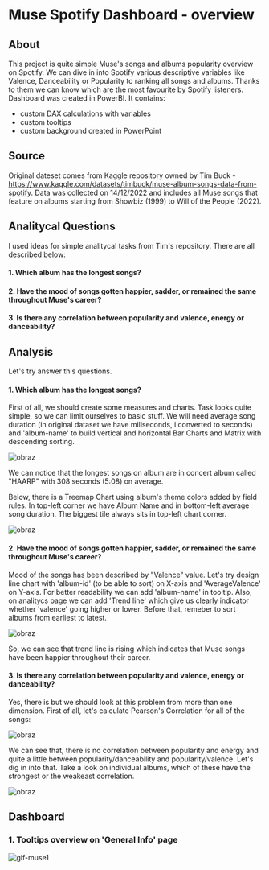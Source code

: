 # Muse Spotify Dashboard - overview


## About
This project is quite simple Muse's songs and albums popularity overview on Spotify. We can dive in into Spotify various descriptive variables like Valence, Danceability or Popularity to ranking all songs and albums. Thanks to them we can know which are the most favourite by Spotify listeners. Dashboard was created in PowerBI. It contains:
* custom DAX calculations with variables
* custom tooltips
* custom background created in PowerPoint



## Source

Original dateset comes from Kaggle repository owned by Tim Buck - https://www.kaggle.com/datasets/timbuck/muse-album-songs-data-from-spotify.
Data was collected on 14/12/2022 and includes all Muse songs that feature on albums starting from Showbiz (1999) to Will of the People (2022).


## Analitycal Questions

I used ideas for simple analitycal tasks from Tim's repository. There are all described below:

#### 1. Which album has the longest songs?
#### 2. Have the mood of songs gotten happier, sadder, or remained the same throughout Muse's career?
#### 3. Is there any correlation between popularity and valence, energy or danceability?


## Analysis

Let's try answer this questions.


#### 1. Which album has the longest songs?
First of all, we should create some measures and charts. Task looks quite simple, so we can limit ourselves to basic stuff. We will need average song duration (in original dataset we have miliseconds, i converted to seconds) and 'album-name' to build vertical and horizontal Bar Charts and Matrix with descending sorting.

![obraz](https://github.com/MaciejGulaj99/PowerBI_MuseSpotifyDataset/assets/142632444/06675cda-3340-4af1-8172-f30e1e281e37)

We can notice that the longest songs on album are in concert album called "HAARP" with 308 seconds (5:08) on average.

Below, there is a Treemap Chart using album's theme colors added by field rules. In top-left corner we have Album Name and in bottom-left average song duration. The biggest tile always sits in top-left chart corner.

![obraz](https://github.com/MaciejGulaj99/PowerBI_MuseSpotifyDataset/assets/142632444/430fc5a0-4de1-4399-bc77-281a0bbb0e79)



#### 2. Have the mood of songs gotten happier, sadder, or remained the same throughout Muse's career?

Mood of the songs has been described by "Valence" value. Let's try design line chart with 'album-id' (to be able to sort) on X-axis and 'AverageValence' on Y-axis. For better readability we can add 'album-name' in tooltip. Also, on analitycs page we can add 'Trend line' which give us clearly indicator whether 'valence' going higher or lower. Before that, remeber to sort albums from earliest to latest.

![obraz](https://github.com/MaciejGulaj99/PowerBI_MuseSpotifyDataset/assets/142632444/dbca702c-c8b2-44ea-ae09-210867cc61b6)

So, we can see that trend line is rising which indicates that Muse songs have been happier throughout their career.



#### 3. Is there any correlation between popularity and valence, energy or danceability?

Yes, there is but we should look at this problem from more than one dimension. First of all, let's calculate Pearson's Correlation for all of the songs:

![obraz](https://github.com/MaciejGulaj99/PowerBI_MuseSpotifyDataset/assets/142632444/ec8560c7-4930-48a1-bac6-b4817672706b)

We can see that, there is no correlation between popularity and energy and quite a little between popularity/danceability and popularity/valence. Let's dig in into that.
Take a look on individual albums, which of these have the strongest or the weakeast correlation.


![obraz](https://github.com/MaciejGulaj99/PowerBI_MuseSpotifyDataset/assets/142632444/1ab5881c-551b-4581-aee8-f351d06e6f11)



## Dashboard

### 1. Tooltips overview on 'General Info' page

![gif-muse1](https://github.com/MaciejGulaj99/PowerBI_MuseSpotifyDataset/assets/142632444/babab9c0-c813-4779-96a2-4abbd787bd97)
